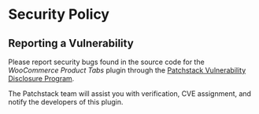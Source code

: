 # Security Policy

## Reporting a Vulnerability

Please report security bugs found in the source code for the *WooCommerce Product Tabs* plugin through the [Patchstack Vulnerability Disclosure Program](https://patchstack.com/database/vdp/simple-product-tabs-for-woocommerce). 

The Patchstack team will assist you with verification, CVE assignment, and notify the developers of this plugin.
